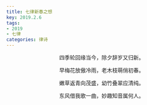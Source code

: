 ```yaml
---
title: 七律新春之想
key: 2019.2.6
tags: 
- 2019
- 七律
categories: 律诗
---
```


<p align="center">四季轮回缘当今，除夕辞岁又归新。
</p>
<p align="center">早梅花放傲冷雨，老木枝萌俏初春。
</p>
<p align="center">嫩草返青向茂盛，幼竹叠翠应清纯。
</p>
<p align="center">东风借我歌一曲，妙趣知音属何人。
</p>
